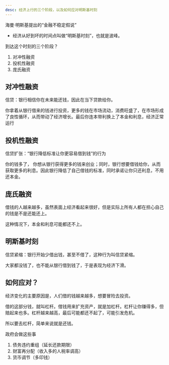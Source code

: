 ```yaml
---
desc: 经济上行的三个阶段，以及如何应对明斯基时刻
---
```



海曼·明斯基提出的“金融不稳定假说”

- 经济从好到坏的时间点叫做“明斯基时刻”，也就是波峰。

到达这个时刻的三个阶段？
1. 对冲性融资
2. 投机性融资
3. 庞氏融资



## 对冲性融资

信贷：银行相信你在未来能还钱，因此在当下贷款给你。

你拿着从银行借来的钱进行投资，更多的钱在市场流动，消费旺盛了，在市场形成了良性循环，从而带动了经济增长。最后你连本带利换上了本金和利息，经济正常运行

## 投机性融资

信贷扩张：“银行降低标准让你更容易借到钱”的行为

你的钱多了， 你想从银行获得更多的钱来创业；同时，银行想要借钱给你，从而获取更多的利息。因此银行降低了自己借钱的标准，同时承诺让你只还利息，不用还本金。

## 庞氏融资

借钱的人越来越多，虽然表面上经济看起来很好，但是实际上所有人都在担心自己的钱是不是还能还上。

这种情况下，本金和利息可能都还不上。

## 明斯基时刻

信贷紧缩：银行开始少借出钱，甚至不借了，这种行为叫信贷紧缩。

大家都没钱了，也不能从银行借到钱了，于是表现为经济下滑。

## 如何应对？

经济变化的主要原因是，人们借的钱越来越多，想要冒险去投资。

借的这部分钱，就叫杠杆。借钱用来扩充资产，就是加杠杆。杠杆让你赚得多，但赔起来也多。杠杆越来越高，最后可能都还不起了，可能引发危机。

所以要去杠杆，简单来说就是还钱。

政府会做这些事
1. 债务违约重组（延长还款期限）
2. 财富再分配（收入多的人税率调高）
3. 货币调节（多印钱）